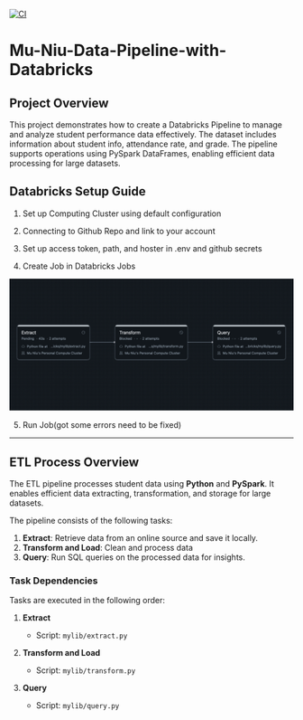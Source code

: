 [![CI](https://github.com/nogibjj/Mu-Niu-Data-Pipeline-with-Databricks/actions/workflows/CI.yml/badge.svg)](https://github.com/nogibjj/Mu-Niu-Data-Pipeline-with-Databricks/actions/workflows/CI.yml)

# Mu-Niu-Data-Pipeline-with-Databricks


## Project Overview

This project demonstrates how to create a Databricks Pipeline to manage and analyze student performance data effectively. The dataset includes information about student info, attendance rate, and grade. The pipeline supports operations using PySpark DataFrames, enabling efficient data processing for large datasets.


## Databricks Setup Guide

1. Set up Computing Cluster using default configuration

2. Connecting to Github Repo and link to your account

3. Set up access token, path, and hoster in .env and github secrets

4. Create Job in Databricks Jobs

![](data/job.png)

5. Run Job(got some errors need to be fixed)

---

## ETL Process Overview

The ETL pipeline processes student data using **Python** and **PySpark**. It enables efficient data extracting, transformation, and storage for large datasets.



The pipeline consists of the following tasks:
1. **Extract**: Retrieve data from an online source and save it locally.
2. **Transform and Load**: Clean and process data
3. **Query**: Run SQL queries on the processed data for insights.



### Task Dependencies

Tasks are executed in the following order:

1. **Extract**  
   - Script: `mylib/extract.py`

2. **Transform and Load**  
   - Script: `mylib/transform.py`

3. **Query**  
   - Script: `mylib/query.py`

